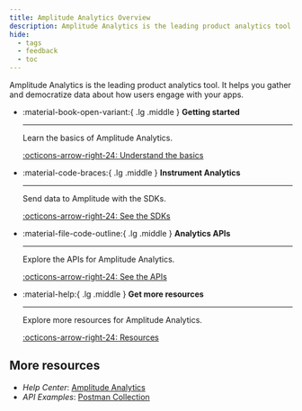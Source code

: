 ```yaml
---
title: Amplitude Analytics Overview
description: Amplitude Analytics is the leading product analytics tool. It helps you gather and democratize data about how users engage with your apps.
hide:
  - tags
  - feedback
  - toc
---
```


Amplitude Analytics is the leading product analytics tool. It helps you gather and democratize data about how users engage with your apps.

<div class="grid cards" markdown>

- :material-book-open-variant:{ .lg .middle } __Getting started__

    ---

    Learn the basics of Amplitude Analytics.

    [:octicons-arrow-right-24: Understand the basics](../analytics/what-is-amplitude)

- :material-code-braces:{ .lg .middle } __Instrument Analytics__

    ---

    Send data to Amplitude with the SDKs.

    [:octicons-arrow-right-24: See the SDKs](../../data/sdks/)

- :material-file-code-outline:{ .lg .middle } __Analytics APIs__

    ---

    Explore the APIs for Amplitude Analytics.

    [:octicons-arrow-right-24: See the APIs](../analytics/apis/)

- :material-help:{ .lg .middle } __Get more resources__

    ---

    Explore more resources for Amplitude Analytics.

    [:octicons-arrow-right-24: Resources](#more-resources)

</div>

<!-- Need content for this section

## Getting started

Guide to getting started with Amplitude Analytics.

1. [Plan your implementation]()
2. [Define your tracking plan]()
3. [Instrument analytics](/data/sources#sdks)
4. [Validate your data]()

-->

<!-- - Data Model: "https://foo"
- Creating a Tracking Plan: "https://foo"
- Instrumenting Analytics: "https://foo"
- Testing & Debugging: "https://foo"
- Sending Data to Destinations: "https://foo" -->

## More resources

- *Help Center*: [Amplitude Analytics](https://help.amplitude.com/hc/en-us/categories/360006505092-Amplitude-Analytics)
- *API Examples*: [Postman Collection](https://www.postman.com/amplitude-developer-docs/workspace/amplitude-developers/collection/20044411-a8a06899-34c5-4d6d-908f-9f70ba5bbdf9)
